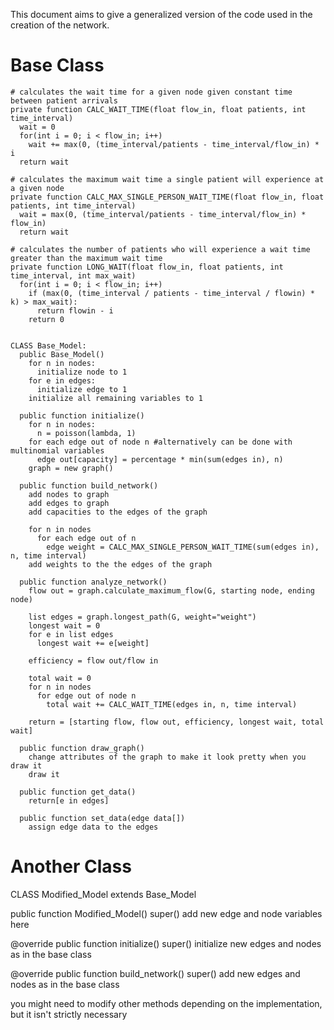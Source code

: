 This document aims to give a generalized version of the code used in the creation of the network.

# Base Class

```
# calculates the wait time for a given node given constant time between patient arrivals
private function CALC_WAIT_TIME(float flow_in, float patients, int time_interval)
  wait = 0 
  for(int i = 0; i < flow_in; i++)
    wait += max(0, (time_interval/patients - time_interval/flow_in) * i
  return wait
  
# calculates the maximum wait time a single patient will experience at a given node  
private function CALC_MAX_SINGLE_PERSON_WAIT_TIME(float flow_in, float patients, int time_interval)
  wait = max(0, (time_interval/patients - time_interval/flow_in) * flow_in)    
  return wait
  
# calculates the number of patients who will experience a wait time greater than the maximum wait time  
private function LONG_WAIT(float flow_in, float patients, int time_interval, int max_wait)
  for(int i = 0; i < flow_in; i++)
    if (max(0, (time_interval / patients - time_interval / flowin) * k) > max_wait):
      return flowin - i
    return 0


CLASS Base_Model:
  public Base_Model()
    for n in nodes:
      initialize node to 1
    for e in edges:
      initialize edge to 1
    initialize all remaining variables to 1
    
  public function initialize()
    for n in nodes:
      n = poisson(lambda, 1)
    for each edge out of node n #alternatively can be done with multinomial variables
      edge out[capacity] = percentage * min(sum(edges in), n)
    graph = new graph()
    
  public function build_network()
    add nodes to graph
    add edges to graph
    add capacities to the edges of the graph
    
    for n in nodes
      for each edge out of n
        edge weight = CALC_MAX_SINGLE_PERSON_WAIT_TIME(sum(edges in), n, time interval)
    add weights to the the edges of the graph
      
  public function analyze_network()
    flow out = graph.calculate_maximum_flow(G, starting node, ending node)
    
    list edges = graph.longest_path(G, weight="weight")
    longest wait = 0
    for e in list edges
      longest wait += e[weight]
    
    efficiency = flow out/flow in
    
    total wait = 0
    for n in nodes
      for edge out of node n
        total wait += CALC_WAIT_TIME(edges in, n, time interval)
    
    return = [starting flow, flow out, efficiency, longest wait, total wait]
    
  public function draw_graph()
    change attributes of the graph to make it look pretty when you draw it
    draw it
    
  public function get_data()
    return[e in edges]
  
  public function set_data(edge data[])
    assign edge data to the edges
```

# Another Class

CLASS Modified_Model extends Base_Model
  
  public function Modified_Model()
    super()
    add new edge and node variables here
  
  @override
  public function initialize()
    super()
    initialize new edges and nodes as in the base class
    
  @override
  public function build_network()
    super()
    add new edges and nodes as in the base class
    
  you might need to modify other methods depending on the implementation, but it isn't strictly necessary
      
